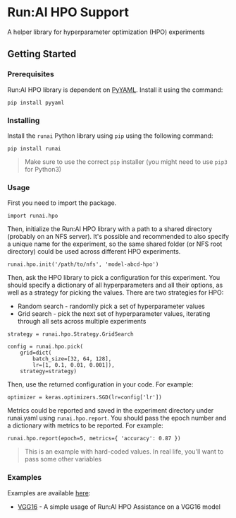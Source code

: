 # Run:AI HPO Support

A helper library for hyperparameter optimization (HPO) experiments

## Getting Started

### Prerequisites

Run:AI HPO library is dependent on [PyYAML](https://github.com/yaml/pyyaml).
Install it using the command:

```
pip install pyyaml
```

### Installing

Install the `runai` Python library using `pip` using the following command:

```
pip install runai
```

> Make sure to use the correct `pip` installer (you might need to use `pip3` for Python3)

### Usage

First you need to import the package.

```
import runai.hpo
```

Then, initialize the Run:AI HPO library with a path to a shared directory (probably on an NFS server).
It's possible and recommended to also specify a unique name for the experiment, so the same shared folder (or NFS root directory) could be used across different HPO experiments.

```
runai.hpo.init('/path/to/nfs', 'model-abcd-hpo')
```

Then, ask the HPO library to pick a configuration for this experiment.
You should specify a dictionary of all hyperparameters and all their options, as well as a strategy for picking the values.
There are two strategies for HPO:
- Random search - randomlly pick a set of hyperparameter values
- Grid search - pick the next set of hyperparameter values, iterating through all sets across multiple experiments

```
strategy = runai.hpo.Strategy.GridSearch

config = runai.hpo.pick(
    grid=dict(
        batch_size=[32, 64, 128],
        lr=[1, 0.1, 0.01, 0.001]),
    strategy=strategy)
```

Then, use the returned configuration in your code. For example:

```
optimizer = keras.optimizers.SGD(lr=config['lr'])
```

Metrics could be reported and saved in the experiment directory under runai.yaml using `runai.hpo.report`.
You should pass the epoch number and a dictionary with metrics to be reported. For example:
```
runai.hpo.report(epoch=5, metrics={ 'accuracy': 0.87 })
```
> This is an example with hard-coded values. In real life, you'll want to pass some other variables

### Examples

Examples are available [here](../../examples/hpo):
- [VGG16](../../examples/hpo/vgg16.py) - A simple usage of Run:AI HPO Assistance on a VGG16 model

